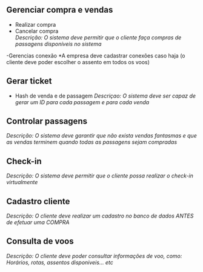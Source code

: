 Gerenciar compra e vendas
-------------------------
* Realizar compra
* Cancelar compra  
_Descrição: O sistema deve permitir que o cliente faça compras de passagens disponíveis no sistema_

-Gerencias conexão
*A empresa deve cadastrar conexões caso haja (o cliente deve poder escolher o assento em todos os voos)

Gerar ticket
------------
* Hash de venda e de passagem
_Descriçao: O sistema deve ser capaz de gerar um ID para cada passagem e para cada venda_

Controlar passagens
-------------------
_Descrição: O sistema deve garantir que não exista vendas fantasmas e que as vendas terminem quando todas as passagens sejam compradas_

Check-in
--------
_Descrição: O sistema deve permitir que o cliente possa realizar o check-in virtualmente_

Cadastro cliente
----------------
_Descrição: O cliente deve realizar um cadastro no banco de dados ANTES de efetuar uma COMPRA_

Consulta de voos
----------------
_Descrição: O cliente deve poder consultar informações de voo, como: Horários, rotas, assentos disponiveis... etc_
